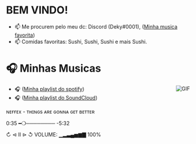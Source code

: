 #                                                                    BEM VINDO!

- 📫 Me procurem pelo meu dc: Discord (Deky#0001), ([Minha musica favorita](https://www.youtube.com/watch?v=woNrNfFVsKc&ab_channel=NoCopyrightSounds))
- 📫 Comidas favoritas: Sushi, Sushi, Sushi e mais Sushi.

#                                                                    🎧 Minhas Musicas

<img align="right" alt="GIF" src="https://i.redd.it/aym1gqxv0eo71.gif" />

- 🎧 ([Minha playlist do spotify](https://open.spotify.com/user/31rixvqa36wivjxrxbh3exixi7vy))
- 🎧 ([Minha playlist do SoundCloud](https://soundcloud.com/user-981597680-906168883))

ɴᴇғғᴇx - ᴛʜɪɴɢs ᴀʀᴇ ɢᴏɴɴᴀ ɢᴇᴛ ʙᴇᴛᴛᴇʀ

0:35 ━❍──────── -5:32

↻     ⊲  Ⅱ  ⊳     ↺
VOLUME: ▁▂▃▄▅▆▇ 100%
